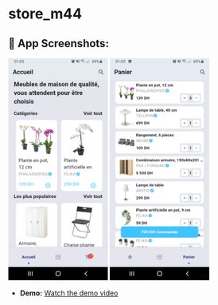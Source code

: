 # store_m44

## :eyes: App Screenshots:
  <img src="assets/screensShot/scr2.png" alt="Home Web" width="200"/>    <img src="assets/screensShot/scr1.png" alt="Login Web" width="200"/>
* **Demo:**
  [Watch the demo video](https://github.com/user-attachments/assets/cdb8147f-77ec-4654-b5c8-b4d1d88729ec)
